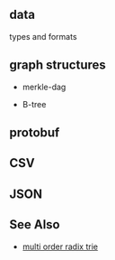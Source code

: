 ## data
types and formats

## graph structures
- merkle-dag

- B-tree

## protobuf

## CSV

## JSON

## See Also
- [multi order radix trie](https://lwn.net/Articles/688130/)
